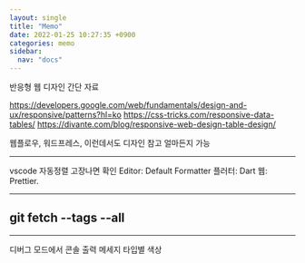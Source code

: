 ```yaml
---
layout: single
title: "Memo"
date: 2022-01-25 10:27:35 +0900
categories: memo
sidebar:
  nav: "docs"
---
```


반응형 웹 디자인 간단 자료

https://developers.google.com/web/fundamentals/design-and-ux/responsive/patterns?hl=ko
https://css-tricks.com/responsive-data-tables/
https://divante.com/blog/responsive-web-design-table-design/

웹플로우, 워드프레스, 이런데서도 디자인 참고 얼마든지 가능

---

vscode 자동정렬 고장나면 확인
Editor: Default Formatter
플러터: Dart
웹: Prettier.

---

## git fetch --tags --all

---

디버그 모드에서 콘솔 출력 메세지 타입별 색상
